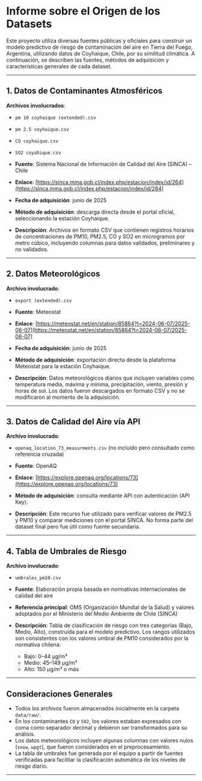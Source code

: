 # Informe sobre el Origen de los Datasets

Este proyecto utiliza diversas fuentes públicas y oficiales para construir un modelo predictivo de riesgo de contaminación del aire en Tierra del Fuego, Argentina, utilizando datos de Coyhaique, Chile, por su similitud climática. A continuación, se describen las fuentes, métodos de adquisición y características generales de cada dataset.

---

## 1. Datos de Contaminantes Atmosféricos  
**Archivos involucrados**:  
- `pm 10 coyhaique (extended).csv`  
- `pm 2.5 coyhaique.csv`  
- `CO coyhaique.csv`  
- `SO2 coyahique.csv`

- **Fuente**: Sistema Nacional de Información de Calidad del Aire (SINCA) – Chile  
- **Enlace**: [https://sinca.mma.gob.cl/index.php/estacion/index/id/264](https://sinca.mma.gob.cl/index.php/estacion/index/id/264)  
- **Fecha de adquisición**: junio de 2025  
- **Método de adquisición**: descarga directa desde el portal oficial, seleccionando la estación Coyhaique.  
- **Descripción**: Archivos en formato CSV que contienen registros horarios de concentraciones de PM10, PM2.5, CO y SO2 en microgramos por metro cúbico, incluyendo columnas para datos validados, preliminares y no validados.

---

## 2. Datos Meteorológicos  
**Archivo involucrado**:  
- `export (extended).csv`

- **Fuente**: Meteostat  
- **Enlace**: [https://meteostat.net/en/station/85864?t=2024-06-07/2025-06-07](https://meteostat.net/en/station/85864?t=2024-06-07/2025-06-07)  
- **Fecha de adquisición**: junio de 2025  
- **Método de adquisición**: exportación directa desde la plataforma Meteostat para la estación Coyhaique.  
- **Descripción**: Datos meteorológicos diarios que incluyen variables como temperatura media, máxima y mínima, precipitación, viento, presión y horas de sol. Los datos fueron descargados en formato CSV y no se modificaron al momento de la adquisición.

---

## 3. Datos de Calidad del Aire vía API  
**Archivo involucrado**:  
- `openaq_location_73_measurments.csv` (no incluido pero consultado como referencia cruzada)

- **Fuente**: OpenAQ  
- **Enlace**: [https://explore.openaq.org/locations/73](https://explore.openaq.org/locations/73)  
- **Método de adquisición**: consulta mediante API con autenticación (API Key).  
- **Descripción**: Este recurso fue utilizado para verificar valores de PM2.5 y PM10 y comparar mediciones con el portal SINCA. No forma parte del dataset final pero fue útil como fuente secundaria.

---

## 4. Tabla de Umbrales de Riesgo  
**Archivo involucrado**:  
- `umbrales_pm10.csv`

- **Fuente**: Elaboración propia basada en normativas internacionales de calidad del aire  
- **Referencia principal**: OMS (Organización Mundial de la Salud) y valores adoptados por el Ministerio del Medio Ambiente de Chile (SINCA)  
- **Descripción**: Tabla de clasificación de riesgo con tres categorías (Bajo, Medio, Alto), construida para el modelo predictivo. Los rangos utilizados son consistentes con los valores umbral de PM10 considerados por la normativa chilena:  
  - Bajo: 0–44 µg/m³  
  - Medio: 45–149 µg/m³  
  - Alto: 150 µg/m³ o más  

---

## Consideraciones Generales

- Todos los archivos fueron almacenados inicialmente en la carpeta `data/raw/`.
- En los contaminantes `CO` y `SO2`, los valores estaban expresados con coma como separador decimal y debieron ser transformados para su análisis.
- Los datos meteorológicos incluyen algunas columnas con valores nulos (`snow`, `wpgt`), que fueron considerados en el preprocesamiento.
- La tabla de umbrales fue generada por el equipo a partir de fuentes verificadas para facilitar la clasificación automática de los niveles de riesgo diario.

---